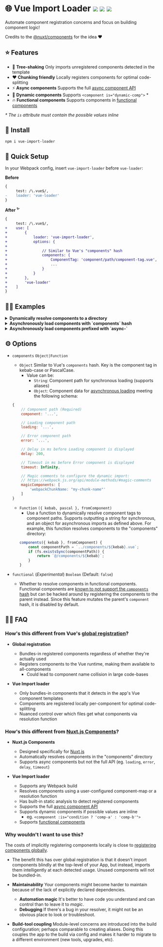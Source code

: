 # 🌐 Vue Import Loader <a href="https://npm.im/vue-import-loader"><img src="https://badgen.net/npm/v/vue-import-loader"></a> <a href="https://npm.im/vue-import-loader"><img src="https://badgen.net/npm/dm/vue-import-loader"></a> <a href="https://packagephobia.now.sh/result?p=vue-import-loader"><img src="https://packagephobia.now.sh/badge?p=vue-import-loader"></a>

Automate component registration concerns and focus on building component logic!

Credits to the [@nuxt/components](https://github.com/nuxt/components) for the idea ❤️

## ⭐️ Features
- 🌳 **Tree-shaking** Only imports unregistered components detected in the template
- ❤️ **Chunking friendly** Locally registers components for optimal code-splitting
- ⚡️ **Async components** Supports the full [async component API](https://vuejs.org/v2/guide/components-dynamic-async.html#Async-Components)
- 💠 **Dynamic components** Supports `<component is="dynamic-comp">` *
- 🔥 **Functional components** Supports components in [functional components](https://github.com/vuejs/vue-loader/issues/1013)

_* The `is` attribute must contain the possible values inline_

## :rocket: Install
```sh
npm i vue-import-loader
```

## 🚦 Quick Setup
In your Webpack config, insert `vue-import-loader` before `vue-loader`:

**Before**
```diff
{
     test: /\.vue$/,
-    loader: 'vue-loader'
}
```

**After <sup>✨</sup>**
```diff
{
     test: /\.vue$/,
+    use: [
+        {
+            loader: 'vue-import-loader',
+            options: {
+
+                // Similar to Vue's "components" hash
+                components: {
+                    ComponentTag: 'component/path/component-tag.vue',
+                    ...
+                }
+            }
+        },
+        'vue-loader'
+    ]
}
```

## 👨‍🏫 Examples

<details>
	<summary><strong>Dynamically resolve components to a directory</strong></summary>
	<br>

Use a resolver function to dynamically resolve components

```js
{
    test: /\.vue$/,
    use: [
        {
            loader: 'vue-import-loader',
            options: {
                components({ kebab }, fromComponent) {
                    if (exists(kebab)) {
                        return `@/components/${kebab}`;
                    }
                }
            }
        },
        'vue-loader'
    ]
}
```
</details>

<details>
	<summary><strong>Asynchronously load components with `components` hash</strong></summary>
	<br>

Map the component to an object to make it asynchronous. Refer to the **Options** section for the object schema.

```js
{
    test: /\.vue$/,
    use: [
        {
            loader: 'vue-import-loader',
            options: {
                components: {
                    SyncComp: '/components/sync-comp.vue',

                    // Mapping to an object makes it asynchronous
                    AsyncComp: {
                        component: '/components/async-comp.vue',

                        // Optional configs
                        loading: '/components/loading.vue',
                        error: '/components/error.vue',
                        magicComments: ['webpackChunkName: "async-comps"']
                    }
                }
            }
        },
        'vue-loader'
    ]
}
```
</details>

<details>
	<summary><strong>Asynchronously load components prefixed with `async-`</strong></summary>
	<br>

Return an object to make it asynchronous. Refer to the **Options** section for the object schema.

This demo shows how prefixing your components with `async-` in the template can make them asynchronously loaded.

```js
{
    test: /\.vue$/,
    use: [
        {
            loader: 'vue-import-loader',
            options: {
                components({ kebab }) {
                    if (kebab.startsWith('async-')) {
                        return {
                            component: `/components/${kebab.replace(/^async-/)}.vue`,

                            // Optional configs
                            loading: '/components/loading.vue',
                            error: '/components/error.vue',
                            magicComments: ['webpackChunkName: "async-comps"']
                        };
                    }

                    return `/components/${kebab}.vue`;
                }
            }
        },
        'vue-loader'
    ]
}
```
</details>


## ⚙️ Options
- `components` `Object|Function`
  - `Object` Similar to Vue's `components` hash. Key is the component tag in kebab-case or PascalCase. 
      - Value can be:
        - `String`: Component path for synchronous loading (supports aliases)
        - `Object`: Component data for [asynchronous loading](https://vuejs.org/v2/guide/components-dynamic-async.html#Async-Components) meeting the following schema:


  ```js
  {
      // Component path (Required)
      component: '...',

      // Loading component path
      loading: '...',

      // Error component path
      error: '...',

      // Delay in ms before Loading component is displayed
      delay: 200,

      // Timeout in ms before Error component is displayed
      timeout: Infinity,

      // Magic comments to configure the dynamic import:
      // https://webpack.js.org/api/module-methods/#magic-comments
      magicComponents: [
          'webpackChunkName: "my-chunk-name"'
      ]
  }
  ```

  - `Function` `({ kebab, pascal }, fromComponent)`
    - Use a function to dynamically resolve component tags to component paths. Supports outputting a string for synchronous, and an object for asynchronous imports as defined above. For example, this function resolves components to the "components" directory:
    ```js
    components({ kebab }, fromComponent) {
    	const componentPath = `../components/${kebab}.vue`;
    	if (fs.existsSync(componentPath)) {
    		return `@/components/${kebab}`;
    	}
    }
    ```

- `functional` (_Experimental_) `Boolean` (Default: `false`)
  - Whether to resolve components in functional components. Functional components are [known to not support the `components` hash](https://github.com/vuejs/vue-loader/issues/1013) but can be hacked around by registering the components to the parent instead. Since this feature mutates the parent's `component` hash, it is disabled by default.

## 💁‍♂️ FAQ
### How's this different from Vue's [global registration](https://vuejs.org/v2/guide/components-registration.html#Global-Registration)?
- **Global registration**
  - Bundles-in registered components regardless of whether they're actually used
  - Registers components to the Vue runtime, making them available to all-components
    - Could lead to component name collision in large code-bases

- **Vue Import loader**
  - Only bundles-in components that it detects in the app's Vue component templates
  - Components are registered locally per-component for optimal code-splitting
  - Nuanced control over which files get what components via resolution function

### How's this different from [Nuxt.js Components](https://github.com/nuxt/components)?
- **Nuxt.js Components**
  - Designed specifically for [Nuxt.js](https://nuxtjs.org)
  - Automatically resolves components in the "components" directory
  - Supports async components but not the full API (eg. `loading`, `error`, `delay`, `timeout`)

- **Vue Import loader**
  - Supports any Webpack build
  - Resolves components using a user-configured component-map or a resolution function
  - Has built-in static analysis to detect registered components
  - Supports the full [async component API](https://vuejs.org/v2/guide/components-dynamic-async.html#Async-Components)
  - Supports dynamic components if possible values are inline
    - eg. `<component :is="condition ? 'comp-a' : 'comp-b'">`
  - Supports [functional components](https://github.com/vuejs/vue-loader/issues/1013)

### Why wouldn't I want to use this?
The costs of implicitly registering components locally is close to [registering components globally](https://vuejs.org/v2/guide/components-registration.html#Global-Registration).

- The benefit this has over global registration is that it doesn't import components blindly at the top-level of your App, but instead, imports them intelligently at each detected usage. Unused components will not be bundled-in.

- **Maintainability** Your components might become harder to maintain because of the lack of explicitly declared dependencies.
  - **Automation magic** It's better to have code you understand and can control than to leave it to _magic_.
  - **Debugging** If there's a bug in your resolver, it might not be an obvious place to look or troubleshoot.

- **Build-tool coupling** Module-level concerns are introduced into the build configuration; perhaps comparable to creating aliases. Doing this couples the app to the build via config and makes it harder to migrate to a different environment (new tools, upgrades, etc).

